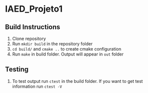 # IAED_Projeto1

## Build Instructions
1. Clone repository
2. Run `mkdir build` in the repository folder
3. `cd build/` and `cmake ..` to create cmake configuration
4. Run `make` in build folder. Output will appear in `out` folder

## Testing
1. To test output run `ctest` in the build folder. If you want to get test information run `ctest -V`
